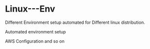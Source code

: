 # Linux---Env
Different Environment setup automated 
for Different linux distribution. 

Automated environment setup 

AWS Configuration and so on

